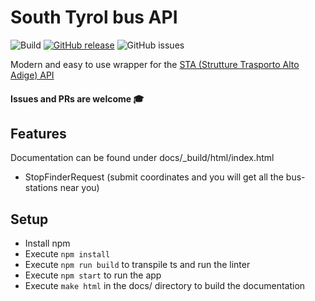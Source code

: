 # South Tyrol bus API  
![Build](https://github.com/kaffarell/southtyrol-bus-api/workflows/CI/badge.svg?branch=master) [![GitHub release](https://img.shields.io/github/release/kaffarell/southryrol-bus-api.svg)](https://GitHub.com/Naereen/StrapDown.js/releases/)  ![GitHub issues](https://img.shields.io/github/issues/kaffarell/southtyrol-bus-api)
  
  
Modern and easy to use wrapper for the [STA (Strutture Trasporto Alto Adige) API](https://data.civis.bz.it/de/dataset/southtyrolean-public-transport)

#### Issues and PRs are welcome 🎓

## Features
Documentation can be found under docs/_build/html/index.html
 * StopFinderRequest (submit coordinates and you will get all the bus-stations near you)
 
 
## Setup
 * Install npm
 * Execute `npm install`
 * Execute `npm run build` to transpile ts and run the linter
 * Execute `npm start` to run the app
 * Execute `make html` in the docs/ directory to build the documentation

